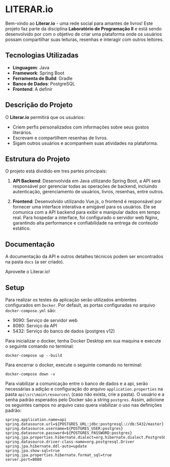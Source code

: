 # LITERAR.io

Bem-vindo ao **Literar.io** - uma rede social para amantes de livros! Este projeto faz parte da disciplina **Laboratório de Programação II** e está sendo desenvolvido por com o objetivo de criar uma plataforma onde os usuários possam compartilhar suas leituras, resenhas e interagir com outros leitores.

## Tecnologias Utilizadas

- **Linguagem**: Java
- **Framework**: Spring Boot
- **Ferramenta de Build**: Gradle
- **Banco de Dados**: PostgreSQL
- **Frontend**: A definir

## Descrição do Projeto

O **Literar.io** permitirá que os usuários:

- Criem perfis personalizados com informações sobre seus gostos literários.
- Escrevam e compartilhem resenhas de livros.
- Sigam outros usuários e acompanhem suas atividades na plataforma.

## Estrutura do Projeto

O projeto está dividido em tres partes principais:

1. **API Backend**: Desenvolvida em Java utilizando Spring Boot, a API será responsável por gerenciar todas as operações de backend, incluindo autenticação, gerenciamento de usuários, livros, resenhas, entre outros.

2. **Frontend**: Desenvolvido utilizando Vue.js, o frontend é responsável por fornecer uma interface interativa e amigável para os usuários. Ele se comunica com a API backend para exibir e manipular dados em tempo real. Para hospedar a interface, foi configurado o servidor web Nginx, garantindo alta performance e confiabilidade na entrega de conteúdo estático.

## Documentação

A documentação da API e outros detalhes técnicos podem ser encontrados na pasta `docs` (a ser criado).

Aproveite o Literar.io!


## Setup

Para realizar os testes da aplicação serão utilizados ambientes configurados em `Docker`. Por default, as portas configuradas no arquivo `docker-compose.yml` são:
- 9090: Serviço de servidor web
- 8080: Serviço da API
- 5432: Serviço do banco de dados (postgres v12)

Para inicializar o docker, tenha Docker Desktop em sua maquina e execute o seguinte comando no terminal:
```
docker-compose up --build
```
Para encerrar o docker, execute o seguinte comando no terminal:
```
docker-compose down -v
```
Para viabilizar a comunicação entre o banco de dados e a api, serão necessárias a adição e configuração do arquivo `application.properties` na pasta `api\src\main\resources\` (caso não exista, crie a pasta).
O usuário e a senha padrão esperados pelo Docker são a string `postgres`. Assim, adicione os seguintes campos no arquivo caso quera viabilizar o uso nas definições padrão: 
```
spring.application.name=api
spring.datasource.url=${POSTGRES_URL:jdbc:postgresql://db:5432/master}
spring.datasource.username=${POSTGRES_USER:postgres}
spring.datasource.password=${POSTGRES_PASSWORD:postgres}
spring.jpa.properties.hibernate.dialect=org.hibernate.dialect.PostgreSQLDialect
spring.datasource.driver-class-name=org.postgresql.Driver
spring.jpa.hibernate.ddl-auto=update
spring.jpa.show-sql=true
spring.jpa.properties.hibernate.format_sql=true
server.port=8080
```
